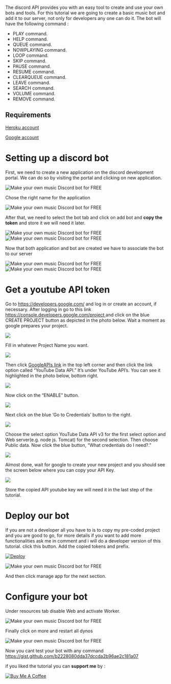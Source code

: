The discord API provides you with an easy tool to create and use your own bots and tools. For this tutorial we are going to create a basic music bot and add it to our server, not only for developers any one can do it. The bot will have the following command :
* PLAY command.
* HELP command.
* QUEUE command.
* NOWPLAYING command.
* LOOP command.
* SKIP command.
* PAUSE command.
* RESUME command.
* CLEARQUEUE command.
* LEAVE command.
* SEARCH command.
* VOLUME command.
* REMOVE command.

## Requirements
[Heroku account](https://signup.heroku.com)

[Google account](https://developers.google.com/)

# Setting up a discord bot
First, we need to create a new application on the discord development portal.
We can do so by visiting the portal and clicking on new application.

![Make your own music Discord bot for FREE](/assets/img/contents/discord-tutorial-1.png "Make your own music Discord bot for FREE")

Chose the right name for the application

![Make your own music Discord bot for FREE](/assets/img/contents/discord-tutorial-2.png "Make your own music Discord bot for FREE")

After that, we need to select the bot tab and click on add bot and **copy the token** and store it we will need it later.

![Make your own music Discord bot for FREE](/assets/img/contents/discord-tutorial-2-5.png "Make your own music Discord bot for FREE")
![Make your own music Discord bot for FREE](/assets/img/contents/discord-tutorial-2-6.png "Make your own music Discord bot for FREE")

Now that both application and bot are created we have to associate the bot to our server

![Make your own music Discord bot for FREE](/assets/img/contents/discord-tutorial-3.png "Make your own music Discord bot for FREE")
![Make your own music Discord bot for FREE](/assets/img/contents/discord-tutorial-4.png "Make your own music Discord bot for FREE")

# Get a youtube API token
Go to <https://developers.google.com/> and log in or create an account, if necessary.
After logging in go to this link [https://console.developers.google.com/project ](https://console.developers.google.com/project)and click on the blue CREATE PROJECT button as depicted in the photo below. Wait a moment as google prepares your project.

![](/assets/img/contents/youtube-token-1.png)

Fill in whatever Project Name you want.

![](/assets/img/contents/youtube-token-2.png)

Then click [GoogleAPIs link](https://console.developers.google.com/apis/library?project=tester-api-key) in the top left corner and then click the link option called “YouTube Data API.” It’s under YouTube API’s. You can see it highlighted in the photo below, bottom right.

![](/assets/img/contents/youtube-token-3.png)

Now click on the “ENABLE” button.

![](/assets/img/contents/youtube-token-4.png)

Next click on the blue ‘Go to Credentials’ button to the right.

![](/assets/img/contents/youtube-token-5.png)

Choose the select option YouTube Data API v3 for the first select option and Web server(e.g. node js. Tomcat) for the second selection. Then choose Public data. Now click the blue button, “What credentials do I need?.”

![](/assets/img/contents/youtube-token-6.png)

Almost done, wait for google to create your new project and you should see the screen below where you can copy your API Key. 

![](/assets/img/contents/youtube-token-7.png)

Store the copied API youtube key we will need it in the last step of the tutorial.
# Deploy our bot
If you are not a developer all you have to is to copy my pre-coded project and you are good to go, for more details if you want to add more functionalities ask me in comment and i will do a developer version of this tutorial.
click this button.
Add the copied tokens and prefix.

[![Deploy](https://www.herokucdn.com/deploy/button.svg)](https://heroku.com/deploy?template=https://github.com/mrsmook/music-discord-heroku-bot/tree/master)

![Make your own music Discord bot for FREE](/assets/img/contents/discord-tutorial-5.png "Make your own music Discord bot for FREE")

And then click manage app for the next section.
# Configure your bot
Under resources tab disable Web and activate Worker.

![Make your own music Discord bot for FREE](/assets/img/contents/discord-tutorial-6.png "Make your own music Discord bot for FREE")

Finally click on more and restart all dynos

![Make your own music Discord bot for FREE](/assets/img/contents/discord-tutorial-9.png "Make your own music Discord bot for FREE")

Now you cant test your bot with any command
https://gist.github.com/b2228080dda37dccda2b96ae2c181a07

if you liked the tutorial you can **support me** by :

<a href="https://www.buymeacoffee.com/kZJ60uvLA" target="_blank"><img src="https://bmc-cdn.nyc3.digitaloceanspaces.com/BMC-button-images/custom_images/orange_img.png" alt="Buy Me A Coffee" style="height: auto !important;width: auto !important;" ></a>

